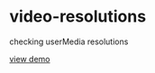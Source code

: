 video-resolutions
=================

checking userMedia resolutions

[view demo](https://rawgithub.com/slopen/video-resolutions/master/index.html)
